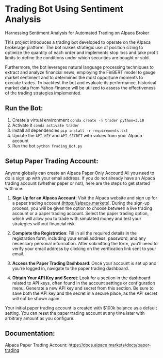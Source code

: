 # Trading Bot Using Sentiment Analysis
Harnessing Sentiment Analysis for Automated Trading on Alpaca Broker

This project introduces a trading bot developed to operate on the Alpaca brokerage platform. The bot makes strategic use of position sizing to optimize the quantity of each order and implements stop loss and take profit limits to define the conditions under which securities are bought or sold. 

Furthermore, the bot leverages natural language processing techniques to extract and analyze financial news, employing the FinBERT model to gauge market sentiment and to determines the most opportune moments to execute trades. To backtest the bot and evaluate its performance, historical market data from Yahoo Finance will be utilized to assess the effectiveness of the trading strategies implemented.

## Run the Bot:

1. Create a virtual environment ```conda create -n trader python=3.10```
2. Activate it ```conda activate trader```
3. Install all dependencies ```pip install -r requirements.txt```
4. Update the ```API_KEY``` and ```API_SECRET``` with values from your Alpaca account
5. Run the bot ```python Trading_Bot.py```

## Setup Paper Trading Account:

Anyone globally can create an Alpaca Paper Only Account! All you need to do is sign up with your email address. If you do not already have an Alpaca trading account (whether paper or not), here are the steps to get started with one:

1. **Sign Up for an Alpaca Account**: Visit the Alpaca website and sign up for a paper trading account (https://alpaca.markets). During the sign-up process, you will be given the option to choose between a live trading account or a paper trading account. Select the paper trading option, which will allow you to trade with simulated money and test your strategies without financial risk.

2. **Complete the Registration**: Fill in all the required details in the registration form, including your email address, password, and any necessary personal information. After submitting the form, you'll need to verify your email address by clicking on the verification link sent to your email.

3. **Access the Paper Trading Dashboard**: Once your account is set up and you're logged in, navigate to the paper trading dashboard.

4. **Obtain Your API Key and Secret**: Look for a section in the dashboard related to API keys, often found in the account settings or configuration menu. Generate a new API key and secret from this section. Be sure to save both the API key and the secret in a secure place, as the API secret will not be shown again.

Your initial paper trading account is created with $100k balance as a default setting. You can reset the paper trading account at any time later with arbitrary amount as you configure.

## Documentation:

Alpaca Paper Trading Account: https://docs.alpaca.markets/docs/paper-trading
